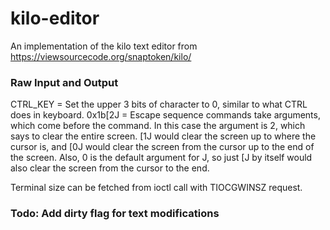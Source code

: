 # kilo-editor
An implementation of the kilo text editor from https://viewsourcecode.org/snaptoken/kilo/


### Raw Input and Output
CTRL_KEY = Set the upper 3 bits of character to 0, similar to what CTRL does in keyboard.
0x1b[2J = Escape sequence commands take arguments, which come before the command. In this case the argument is 2, which says to clear the entire screen. 
        <esc>[1J would clear the screen up to where the cursor is, and <esc>[0J would clear the screen from the cursor up to the end of the screen. Also, 0 is the default argument for J, so just <esc>[J by itself would also clear the screen from the cursor to the end.

Terminal size can be fetched from ioctl call with TIOCGWINSZ request.

### Todo: Add dirty flag for text modifications
